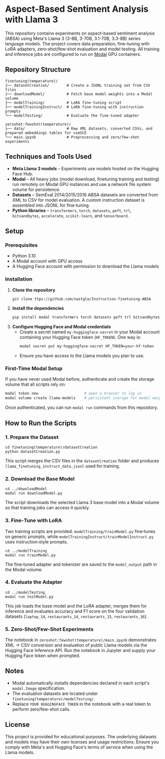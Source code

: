 # Aspect-Based Sentiment Analysis with Llama 3

This repository contains experiments on aspect-based sentiment analysis (ABSA) using Meta's Llama 3 (3-8B, 3-70B, 3.1-70B, 3.3-8B) series language models.  The project covers data preparation, fine-tuning with LoRA adapters, zero‑shot/few‑shot evaluation and model testing.  All training and inference jobs are configured to run on [Modal](https://modal.com/) GPU containers.

## Repository Structure

```
finetuning(temperature)/
├── datasetCreation/        # Create a JSONL training set from CSV files
├── downloadModel/          # Fetch base model weights into a Modal volume
├── modelTraining/          # LoRA fine-tuning script
├── modelTrainingInstruct/  # LoRA fine-tuning with instruction prompts
└── modelTesting/           # Evaluate the fine-tuned adapter

zeroshot:fewshot(temperature)/
├── data/                   # Raw XML datasets, converted CSVs, and prepared embeddings tables for simSCE
└── main.ipynb              # Preprocessing and zero/few-shot experiments
```

## Techniques and Tools Used

- **Meta Llama 3 models** – Experiments use models hosted on the Hugging Face Hub.
- **Modal** – All heavy jobs (model download, finetuning training and testing) run remotely on Modal GPU instances and use a network file system volume for persistence.
- **Datasets** – SemEval 2014/2015/2016 ABSA datasets are converted from XML to CSV for model evaluation. A custom instruction dataset is assembled into JSONL for fine‑tuning.
- **Python libraries** – `transformers`, `torch`, `datasets`, `peft`, `trl`, `bitsandbytes`, `accelerate`, `scikit-learn`, and `tensorboard`.

## Setup

### Prerequisites

- Python 3.10
- A Modal account with GPU access
- A Hugging Face account with permission to download the Llama models

### Installation

1. **Clone the repository**
   ```bash
   git clone ttps://github.com/nastgle/Instruction-finetuning-ABSA
   ```
2. **Install the dependencies**
   ```bash
   pip install modal transformers torch datasets peft trl bitsandbytes accelerate scikit-learn tensorboard
   ```
3. **Configure Hugging Face and Modal credentials**
   - Create a secret named `my-huggingface-secret` in your Modal account containing your Hugging Face token (`HF_TOKEN`).  One way is:
     ```bash
     modal secret put my-huggingface-secret HF_TOKEN=your-hf-token
     ```
   - Ensure you have access to the Llama models you plan to use.

### First-Time Modal Setup

If you have never used Modal before, authenticate and create the storage volume that all scripts rely on:

```bash
modal token new                     # open a browser to log in
modal volume create llama-models    # persistent storage for model weights
```

Once authenticated, you can run `modal run` commands from this repository.

## How to Run the Scripts

### 1. Prepare the Dataset

```
cd finetuning(temperature)/datasetCreation
python datasetCreation.py
```

This script merges the CSV files in the `datasetCreation` folder and produces `llama_finetuning_instruct_data.jsonl` used for training.

### 2. Download the Base Model

```
cd ../downloadModel
modal run downloadModel.py
```

The script downloads the selected Llama 3 base model into a Modal volume so that training jobs can access it quickly.

### 3. Fine‑Tune with LoRA

Two training scripts are provided.  `modelTraining/trainModel.py` fine‑tunes on generic prompts, while `modelTrainingInstruct/trainModelInstruct.py` uses instruction‑style prompts.

```
cd ../modelTraining
modal run trainModel.py
```

The fine‑tuned adapter and tokenizer are saved to the `model_output` path in the Modal volume.

### 4. Evaluate the Adapter

```
cd ../modelTesting
modal run testModel.py
```

This job loads the base model and the LoRA adapter, merges them for inference and evaluates accuracy and F1 score on the four validation datasets (`laptop_14`, `restaurants_14`, `restaurants_15`, `restaurants_16`).

### 5. Zero‑Shot/Few‑Shot Experiments

The notebook in `zeroshot:fewshot(temperature)/main.ipynb` demonstrates XML → CSV conversion and evaluation of public Llama models via the Hugging Face Inference API.  Run the notebook in Jupyter and supply your Hugging Face token when prompted.

## Notes

- Modal automatically installs dependencies declared in each script's `modal.Image` specification.
- The evaluation datasets are located under `finetuning(temperature)/modelTesting/`.
- Replace `YOUR HUGGINGFACE TOKEN` in the notebook with a real token to perform zero/few-shot calls.

## License

This project is provided for educational purposes.  The underlying datasets and models may have their own licenses and usage restrictions.  Ensure you comply with Meta's and Hugging Face's terms of service when using the Llama models.
